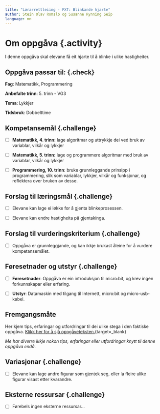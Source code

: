 ```yaml
---
title: "Lærarrettleiing - PXT: Blinkande hjarte"
author: Stein Olav Romslo og Susanne Rynning Seip
language: nn
---
```



# Om oppgåva {.activity}

I denne oppgåva skal elevane få eit hjarte til å blinke i ulike hastigheiter.

## Oppgåva passar til: {.check}

__Fag__: Matematikk, Programmering

__Anbefalte trinn__: 5. trinn - VG3

__Tema__: Lykkjer

__Tidsbruk__: Dobbelttime

## Kompetansemål {.challenge}

- [ ] __Matematikk, 4. trinn:__ lage algoritmar og uttrykkje dei ved bruk av variablar, vilkår og lykkjer

- [ ] __Matematikk, 5. trinn:__ lage og programmere algoritmar med bruk av variablar, vilkår og lykkjer

- [ ] __Programmering, 10. trinn:__ bruke grunnleggande prinsipp i programmering, slik som variablar, lykkjer, vilkår og funksjonar, og reflektera over bruken av desse.

## Forslag til læringsmål {.challenge}

- [ ] Elevane kan lage ei løkke for å gjenta blinkeprosessen.

- [ ] Elevane kan endre hastigheita på gjentakinga.

## Forslag til vurderingskriterium {.challenge}

- [ ] Oppgåva er grunnleggjande, og kan ikkje brukast åleine for å vurdere
  kompetansemålet.

## Føresetnader og utstyr {.challenge}

- [ ] __Føresetnader__: Oppgåva er ein introduksjon til micro:bit, og krev ingen
  forkunnskapar eller erfaring.

- [ ] __Utstyr__: Datamaskin med tilgang til Internett, micro:bit og
  micro-usb-kabel.

## Fremgangsmåte

Her kjem tips, erfaringar og utfordringar til dei ulike stega i den faktiske
oppgåva. [Klikk her for å sjå
oppgåveteksten.](../pxt_blinkende_hjerte/pxt_blinkende_hjerte_nn.html){target=_blank}

_Me har diverre ikkje nokon tips, erfaringar eller utfordringar knytt til denne
oppgåva endå._

## Variasjonar {.challenge}

- [ ] Elevane kan lage andre figurar som gjentek seg, eller la fleire ulike
  figurar visast etter kvarandre.

## Eksterne ressursar {.challenge}

- [ ] Førebels ingen eksterne ressursar...
